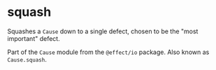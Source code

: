 # squash

Squashes a `Cause` down to a single defect, chosen to be the "most important"
defect.

Part of the `Cause` module from the `@effect/io` package. Also known as `Cause.squash`.
